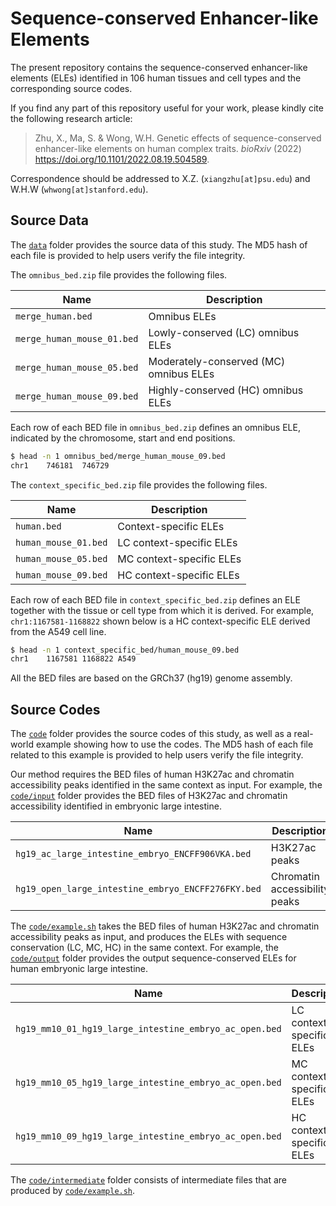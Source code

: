 # Sequence-conserved Enhancer-like Elements

The present repository contains the sequence-conserved enhancer-like elements (ELEs)
identified in 106 human tissues and cell types and the corresponding source codes. 

If you find any part of this repository useful for your work,
please kindly cite the following research article:

> Zhu, X., Ma, S. & Wong, W.H.
> Genetic effects of sequence-conserved enhancer-like elements on human complex traits.
> *bioRxiv* (2022) <https://doi.org/10.1101/2022.08.19.504589>.

Correspondence should be addressed to X.Z. (`xiangzhu[at]psu.edu`) and W.H.W (`whwong[at]stanford.edu`).

## Source Data

The [`data`](data) folder provides the source data of this study.
The MD5 hash of each file is provided to help users verify the file integrity.

The `omnibus_bed.zip` file provides the following files.

| Name                       | Description                             |
|----------------------------|-----------------------------------------|
| `merge_human.bed`          | Omnibus ELEs                           |
| `merge_human_mouse_01.bed` | Lowly-conserved (LC) omnibus ELEs      |
| `merge_human_mouse_05.bed` | Moderately-conserved (MC) omnibus ELEs |
| `merge_human_mouse_09.bed` | Highly-conserved (HC) omnibus ELEs     |

Each row of each BED file in `omnibus_bed.zip` defines an omnibus ELE,
indicated by the chromosome, start and end positions.

```bash
$ head -n 1 omnibus_bed/merge_human_mouse_09.bed
chr1	746181	746729
```

The `context_specific_bed.zip` file provides the following files.

| Name                 | Description               |
|----------------------|---------------------------|
| `human.bed`          | Context-specific ELEs    |
| `human_mouse_01.bed` | LC context-specific ELEs |
| `human_mouse_05.bed` | MC context-specific ELEs |
| `human_mouse_09.bed` | HC context-specific ELEs |

Each row of each BED file in `context_specific_bed.zip` defines
an ELE together with the tissue or cell type from which it is derived.
For example, `chr1:1167581-1168822` shown below is a HC context-specific ELE derived from the A549 cell line.

```bash
$ head -n 1 context_specific_bed/human_mouse_09.bed
chr1	1167581	1168822	A549
```

All the BED files are based on the GRCh37 (hg19) genome assembly. 

## Source Codes

The [`code`](code) folder provides the source codes of this study,
as well as a real-world example showing how to use the codes.
The MD5 hash of each file related to this example
is provided to help users verify the file integrity.

Our method requires the BED files of human H3K27ac and chromatin
accessibility peaks identified in the same context as input.
For example, the [`code/input`](code/input) folder provides
the BED files of H3K27ac and chromatin accessibility identified in embryonic large intestine.

| Name                                               | Description                   |
|----------------------------------------------------|-------------------------------|
| `hg19_ac_large_intestine_embryo_ENCFF906VKA.bed`   | H3K27ac peaks                 |
| `hg19_open_large_intestine_embryo_ENCFF276FKY.bed` | Chromatin accessibility peaks |

The [`code/example.sh`](code/example.sh) takes the BED files
of human H3K27ac and chromatin accessibility peaks as input,
and produces the ELEs with sequence conservation (LC, MC, HC) in the same context.
For example, the [`code/output`](code/output) folder provides the output
sequence-conserved ELEs for human embryonic large intestine.

| Name                                                   | Description               |
|--------------------------------------------------------|---------------------------|
| `hg19_mm10_01_hg19_large_intestine_embryo_ac_open.bed` | LC context-specific ELEs |
| `hg19_mm10_05_hg19_large_intestine_embryo_ac_open.bed` | MC context-specific ELEs |
| `hg19_mm10_09_hg19_large_intestine_embryo_ac_open.bed` | HC context-specific ELEs |

The [`code/intermediate`](code/intermediate) folder consists of intermediate files
that are produced by [`code/example.sh`](code/example.sh). 

